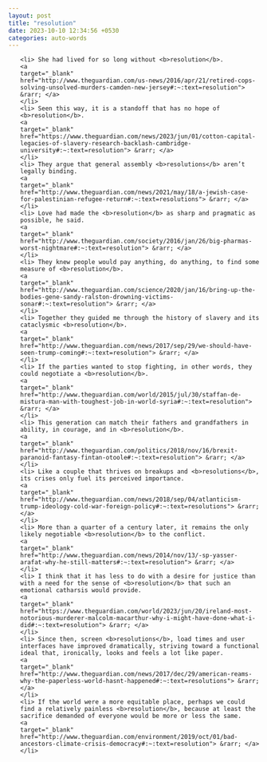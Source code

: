 ```yaml
---
layout: post
title: "resolution"
date: 2023-10-10 12:34:56 +0530
categories: auto-words
---
```

<ol>

    <li> She had lived for so long without <b>resolution</b>.
    <a 
    target="_blank" 
    href="http://www.theguardian.com/us-news/2016/apr/21/retired-cops-solving-unsolved-murders-camden-new-jersey#:~:text=resolution"> &rarr; </a>
    </li>
    <li> Seen this way, it is a standoff that has no hope of <b>resolution</b>.
    <a 
    target="_blank" 
    href="https://www.theguardian.com/news/2023/jun/01/cotton-capital-legacies-of-slavery-research-backlash-cambridge-university#:~:text=resolution"> &rarr; </a>
    </li>
    <li> They argue that general assembly <b>resolutions</b> aren’t legally binding.
    <a 
    target="_blank" 
    href="http://www.theguardian.com/news/2021/may/18/a-jewish-case-for-palestinian-refugee-return#:~:text=resolutions"> &rarr; </a>
    </li>
    <li> Love had made the <b>resolution</b> as sharp and pragmatic as possible, he said.
    <a 
    target="_blank" 
    href="http://www.theguardian.com/society/2016/jan/26/big-pharmas-worst-nightmare#:~:text=resolution"> &rarr; </a>
    </li>
    <li> They knew people would pay anything, do anything, to find some measure of <b>resolution</b>.
    <a 
    target="_blank" 
    href="http://www.theguardian.com/science/2020/jan/16/bring-up-the-bodies-gene-sandy-ralston-drowning-victims-sonar#:~:text=resolution"> &rarr; </a>
    </li>
    <li> Together they guided me through the history of slavery and its cataclysmic <b>resolution</b>.
    <a 
    target="_blank" 
    href="http://www.theguardian.com/news/2017/sep/29/we-should-have-seen-trump-coming#:~:text=resolution"> &rarr; </a>
    </li>
    <li> If the parties wanted to stop fighting, in other words, they could negotiate a <b>resolution</b>.
    <a 
    target="_blank" 
    href="http://www.theguardian.com/world/2015/jul/30/staffan-de-mistura-man-with-toughest-job-in-world-syria#:~:text=resolution"> &rarr; </a>
    </li>
    <li> This generation can match their fathers and grandfathers in ability, in courage, and in <b>resolution</b>.
    <a 
    target="_blank" 
    href="http://www.theguardian.com/politics/2018/nov/16/brexit-paranoid-fantasy-fintan-otoole#:~:text=resolution"> &rarr; </a>
    </li>
    <li> Like a couple that thrives on breakups and <b>resolutions</b>, its crises only fuel its perceived importance.
    <a 
    target="_blank" 
    href="http://www.theguardian.com/news/2018/sep/04/atlanticism-trump-ideology-cold-war-foreign-policy#:~:text=resolutions"> &rarr; </a>
    </li>
    <li> More than a quarter of a century later, it remains the only likely negotiable <b>resolution</b> to the conflict.
    <a 
    target="_blank" 
    href="http://www.theguardian.com/news/2014/nov/13/-sp-yasser-arafat-why-he-still-matters#:~:text=resolution"> &rarr; </a>
    </li>
    <li> I think that it has less to do with a desire for justice than with a need for the sense of <b>resolution</b> that such an emotional catharsis would provide.
    <a 
    target="_blank" 
    href="https://www.theguardian.com/world/2023/jun/20/ireland-most-notorious-murderer-malcolm-macarthur-why-i-might-have-done-what-i-did#:~:text=resolution"> &rarr; </a>
    </li>
    <li> Since then, screen <b>resolutions</b>, load times and user interfaces have improved dramatically, striving toward a functional ideal that, ironically, looks and feels a lot like paper.
    <a 
    target="_blank" 
    href="http://www.theguardian.com/news/2017/dec/29/american-reams-why-the-paperless-world-hasnt-happened#:~:text=resolutions"> &rarr; </a>
    </li>
    <li> If the world were a more equitable place, perhaps we could find a relatively painless <b>resolution</b>, because at least the sacrifice demanded of everyone would be more or less the same.
    <a 
    target="_blank" 
    href="http://www.theguardian.com/environment/2019/oct/01/bad-ancestors-climate-crisis-democracy#:~:text=resolution"> &rarr; </a>
    </li>